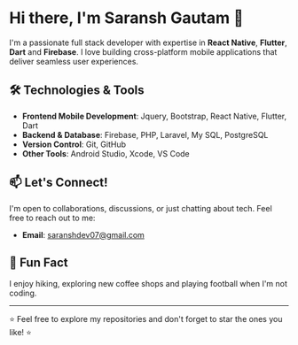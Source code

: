 # Hi there, I'm Saransh Gautam 👋

I'm a passionate full stack developer with expertise in **React Native**, **Flutter**, **Dart** and **Firebase**. I love building cross-platform mobile applications that deliver seamless user experiences.

## 🛠️ Technologies & Tools

- **Frontend Mobile Development**: Jquery, Bootstrap, React Native, Flutter, Dart
- **Backend & Database**: Firebase, PHP, Laravel, My SQL, PostgreSQL
- **Version Control**: Git, GitHub
- **Other Tools**: Android Studio, Xcode, VS Code

## 📫 Let's Connect!

I'm open to collaborations, discussions, or just chatting about tech. Feel free to reach out to me:

- **Email**: saranshdev07@gmail.com

## 🚀 Fun Fact

I enjoy hiking, exploring new coffee shops and playing football when I'm not coding.

---

⭐️ Feel free to explore my repositories and don't forget to star the ones you like! ⭐️
